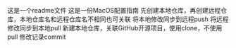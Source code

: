这是一个readme文件
这是一份MacOS配置指南
先创建本地仓库，再创建远程仓库，本地仓库名和远程仓库名不相同也可关联
将本地修改同步到远程push
将远程修改同步到本地pull
新建本地仓库，关联GitHub开源项目，使用clone，不使用pull
修改记录commit
